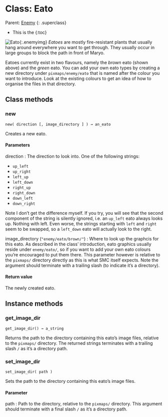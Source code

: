 Class: Eato
===========
Parent: [Enemy](enemy.html)
{: .superclass}

* This is the
{:toc}

![Eato](graphics/eato.png){:.enemyimg} _Eatoes_ are mostly
fire-resistant plants that usually hang around everywhere you want to
get through. They usually occur in large groups to block the path in
front of Maryo.

Eatoes currently exist in two flavours, namely the _brown_ eato (shown
above) and the _green_ eato. You can add your own eato types by
creating a new directory under `pixmaps/enemy/eato` that is named
after the colour you want to introduce. Look at the existing colours to
get an idea of how to organise the files in that directory.

Class methods
-------------

### new ########################################################################
    new( direction [, image_directory ] ) → an_eato

Creates a new eato.

#### Parameters
direction
: The direction to look into. One of the following strings:

  * `up_left`
  * `up_right`
  * `left_up`
  * `left_down`
  * `right_up`
  * `right_down`
  * `down_left`
  * `down_right`

  Note I don’t get the difference myself. If you try, you will see
  that the second component of the string is silently ignored, i.e. an
  `up_left` eato always looks up. Nothing with left. Even worse, the
  strings starting with `left` and `right` seem to be swapped, so a
  `left_down` eato will actually look to the right.

image_directory (`"enemy/eato/brown/"`)
: Where to look up the graphcis for this eato. As described in the
  class’ introduction, eato graphics usually reside under
  `enemy/eato/`, so if you want to add your own eato colours you’re
  encouraged to put them there. This parameter however is relative to
  the `pixmaps/` directory directly as this is what SMC itself
  expects. Note the argument should terminate with a trailing slash
  (to indicate it’s a directory).

#### Return value

The newly created eato.

Instance methods
----------------

### get_image_dir ##############################################################
    get_image_dir() → a_string

Returns the path to the directory containing this eato’s image files,
relative to the `pixmaps/` directory. The returned strings terminates
with a trailing slash `/` as it’s a directory path.

### set_image_dir ##############################################################
    set_image_dir( path )

Sets the path to the directory containing this eato’s image files.

#### Parameter
path
: Path to the directory, relative to the `pixmaps/` directory. This
  argument should terminate with a final slash `/` as it’s a directory
  path.
